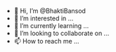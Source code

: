 - 👋 Hi, I’m @BhaktiBansod
- 👀 I’m interested in ...
- 🌱 I’m currently learning ...
- 💞️ I’m looking to collaborate on ...
- 📫 How to reach me ...

<!---
BhaktiBansod/BhaktiBansod is a ✨ special ✨ repository because its `README.md` (this file) appears on your GitHub profile.
You can click the Preview link to take a look at your changes.
--->
